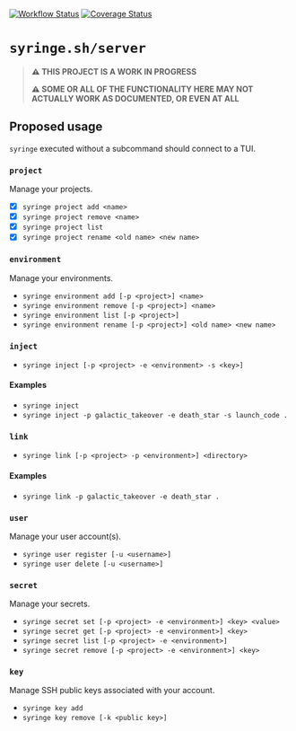 [![Workflow Status](https://github.com/syringe-sh/server/actions/workflows/build.yml/badge.svg?branch=main)](https://github.com/syringe-sh/server/actions/workflows/build.yml?query=branch%3Amain)
[![Coverage Status](https://coveralls.io/repos/github/syringe-sh/server/badge.svg?branch=main)](https://coveralls.io/github/syringe-sh/server?branch=main)

# `syringe.sh/server`

> **⚠️ THIS PROJECT IS A WORK IN PROGRESS**
>
> **⚠️ SOME OR ALL OF THE FUNCTIONALITY HERE MAY NOT ACTUALLY WORK AS DOCUMENTED, OR EVEN AT ALL**

## Proposed usage

`syringe` executed without a subcommand should connect to a TUI.

### `project`

Manage your projects.

- [x] `syringe project add <name>`
- [x] `syringe project remove <name>`
- [x] `syringe project list`
- [x] `syringe project rename <old name> <new name>`

### `environment`

Manage your environments.

- `syringe environment add [-p <project>] <name>`
- `syringe environment remove [-p <project>] <name>`
- `syringe environment list [-p <project>]`
- `syringe environment rename [-p <project>] <old name> <new name>`

### `inject`

- `syringe inject [-p <project> -e <environment> -s <key>]`

#### Examples

- `syringe inject`
- `syringe inject -p galactic_takeover -e death_star -s launch_code .`

### `link`

- `syringe link [-p <project> -p <environment>] <directory>`

#### Examples

- `syringe link -p galactic_takeover -e death_star .`

### `user`

Manage your user account(s).

- `syringe user register [-u <username>]`
- `syringe user delete [-u <username>]`

### `secret`

Manage your secrets.

- `syringe secret set [-p <project> -e <environment>] <key> <value>`
- `syringe secret get [-p <project> -e <environment>] <key>`
- `syringe secret list [-p <project> -e <environment>]`
- `syringe secret remove [-p <project> -e <environment>] <key>`

### `key`

Manage SSH public keys associated with your account.

- `syringe key add`
- `syringe key remove [-k <public key>]`
